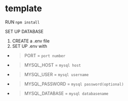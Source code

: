 # template

RUN `npm install`

SET UP DATABASE
1. CREATE a .env file
2. SET UP .env with
  * > PORT = `port number`
  * > MYSQL_HOST = `mysql host`
  * > MYSQL_USER = `mysql username`
  * > MYSQL_PASSWORD = `mysql password(optional)` 
  * > MYSQL_DATABASE = `mysql databasename`
